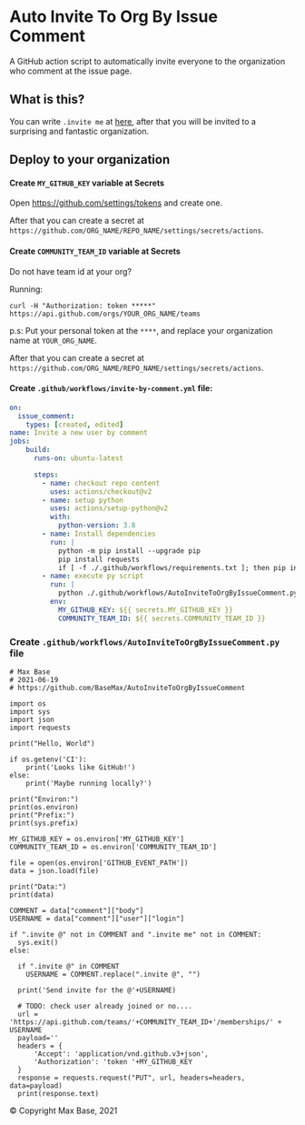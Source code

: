 # Auto Invite To Org By Issue Comment

A GitHub action script to automatically invite everyone to the organization who comment at the issue page.

## What is this?

You can write `.invite me` at [here](https://github.com/BaseMax/AutoInviteToOrgByIssueComment/issues/1
), after that you will be invited to a surprising and fantastic organization.

## Deploy to your organization

#### Create `MY_GITHUB_KEY` variable at Secrets

Open https://github.com/settings/tokens and create one.

After that you can create a secret at `https://github.com/ORG_NAME/REPO_NAME/settings/secrets/actions`.

#### Create `COMMUNITY_TEAM_ID` variable at Secrets

Do not have team id at your org?

Running:

```
curl -H "Authorization: token *****" https://api.github.com/orgs/YOUR_ORG_NAME/teams
```

p.s: Put your personal token at the `****`, and replace your organization name at `YOUR_ORG_NAME`.

After that you can create a secret at `https://github.com/ORG_NAME/REPO_NAME/settings/secrets/actions`.

#### Create `.github/workflows/invite-by-comment.yml` file:

```yaml
on:
  issue_comment:
    types: [created, edited]
name: Invite a new user by comment
jobs:
    build:
      runs-on: ubuntu-latest

      steps:
        - name: checkout repo content
          uses: actions/checkout@v2
        - name: setup python
          uses: actions/setup-python@v2
          with:
            python-version: 3.8
        - name: Install dependencies
          run: |
            python -m pip install --upgrade pip
            pip install requests
            if [ -f ./.github/workflows/requirements.txt ]; then pip install -r requirements.txt; fi
        - name: execute py script
          run: |
            python ./.github/workflows/AutoInviteToOrgByIssueComment.py
          env:
            MY_GITHUB_KEY: ${{ secrets.MY_GITHUB_KEY }}
            COMMUNITY_TEAM_ID: ${{ secrets.COMMUNITY_TEAM_ID }}
```

### Create `.github/workflows/AutoInviteToOrgByIssueComment.py` file

```
# Max Base
# 2021-06-19
# https://github.com/BaseMax/AutoInviteToOrgByIssueComment

import os
import sys
import json
import requests

print("Hello, World")

if os.getenv('CI'):
    print('Looks like GitHub!')
else:
    print('Maybe running locally?')

print("Environ:")
print(os.environ)
print("Prefix:")
print(sys.prefix)

MY_GITHUB_KEY = os.environ['MY_GITHUB_KEY']
COMMUNITY_TEAM_ID = os.environ['COMMUNITY_TEAM_ID']

file = open(os.environ['GITHUB_EVENT_PATH'])
data = json.load(file)

print("Data:")
print(data)

COMMENT = data["comment"]["body"]
USERNAME = data["comment"]["user"]["login"]

if ".invite @" not in COMMENT and ".invite me" not in COMMENT:
  sys.exit()
else:

  if ".invite @" in COMMENT
    USERNAME = COMMENT.replace(".invite @", "")

  print('Send invite for the @'+USERNAME)

  # TODO: check user already joined or no....
  url = 'https://api.github.com/teams/'+COMMUNITY_TEAM_ID+'/memberships/' + USERNAME
  payload=''
  headers = {
      'Accept': 'application/vnd.github.v3+json',
      'Authorization': 'token '+MY_GITHUB_KEY
  }
  response = requests.request("PUT", url, headers=headers, data=payload)
  print(response.text)
```

© Copyright Max Base, 2021
